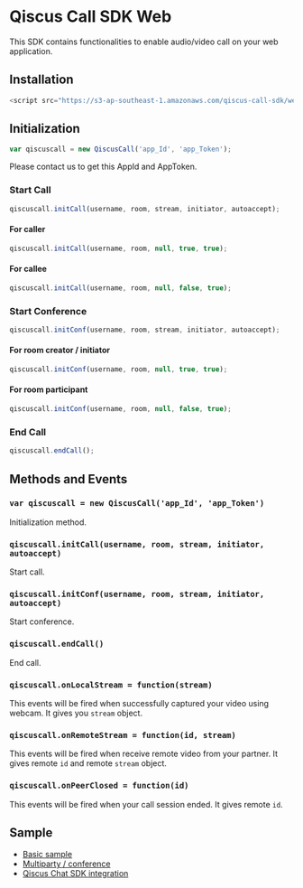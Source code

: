 # Qiscus Call SDK Web

This SDK contains functionalities to enable audio/video call on your web application.

## Installation
```javascript
<script src="https://s3-ap-southeast-1.amazonaws.com/qiscus-call-sdk/web/1.0.1/qiscus-call-sdk.min.js"></script>
```

## Initialization
```javascript
var qiscuscall = new QiscusCall('app_Id', 'app_Token');
```

Please contact us to get this AppId and AppToken.

### Start Call
```javascript
qiscuscall.initCall(username, room, stream, initiator, autoaccept);
```

#### For caller
```javascript
qiscuscall.initCall(username, room, null, true, true);
```

#### For callee
```javascript
qiscuscall.initCall(username, room, null, false, true);
```

### Start Conference
```javascript
qiscuscall.initConf(username, room, stream, initiator, autoaccept);
```

#### For room creator / initiator
```javascript
qiscuscall.initConf(username, room, null, true, true);
```

#### For room participant
```javascript
qiscuscall.initConf(username, room, null, false, true);
```

### End Call
```javascript
qiscuscall.endCall();
```

## Methods and Events
### `var qiscuscall = new QiscusCall('app_Id', 'app_Token')`
Initialization method.

### `qiscuscall.initCall(username, room, stream, initiator, autoaccept)`
Start call.

### `qiscuscall.initConf(username, room, stream, initiator, autoaccept)`
Start conference.

### `qiscuscall.endCall()`
End call.

### `qiscuscall.onLocalStream = function(stream)`
This events will be fired when successfully captured your video using webcam. It gives you `stream` object.

### `qiscuscall.onRemoteStream = function(id, stream)`
This events will be fired when receive remote video from your partner. It gives remote `id` and remote `stream` object.

### `qiscuscall.onPeerClosed = function(id)`
This events will be fired when your call session ended. It gives remote `id`.

## Sample
- [Basic sample](https://github.com/qiscus/qiscus-call-sdk-web/tree/master/sample/simple)
- [Multiparty / conference](https://github.com/qiscus/qiscus-call-sdk-web/tree/master/sample/multiparty)
- [Qiscus Chat SDK integration](https://github.com/qiscus/qiscus-call-sdk-web/tree/master/sample/chat-integration)
